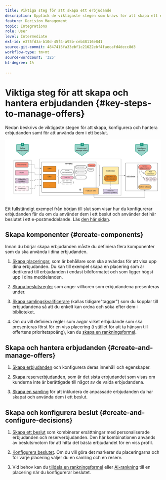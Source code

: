 ```yaml
---
title: Viktiga steg för att skapa ett erbjudande
description: Upptäck de viktigaste stegen som krävs för att skapa ett erbjudande
feature: Decision Management
topic: Integrations
role: User
level: Intermediate
exl-id: e375fd3a-b10d-45f4-a95b-ceb48116e841
source-git-commit: 4847415fa33ebf1c21622ebf4faecafd4decc8d3
workflow-type: tm+mt
source-wordcount: '325'
ht-degree: 1%

---
```


# Viktiga steg för att skapa och hantera erbjudanden {#key-steps-to-manage-offers}

Nedan beskrivs de viktigaste stegen för att skapa, konfigurera och hantera erbjudanden samt för att använda dem i ett beslut.

![](../assets/offer-create-manage-process.png)

Ett fullständigt exempel från början till slut som visar hur du konfigurerar erbjudanden får du om du använder dem i ett beslut och använder det här beslutet i ett e-postmeddelande. Läs [den här sidan](../offers-e2e.md).

## Skapa komponenter {#create-components}

Innan du börjar skapa erbjudanden måste du definiera flera komponenter som du ska använda i dina erbjudanden.

1. [Skapa placeringar](creating-placements.md), som är behållare som ska användas för att visa upp dina erbjudanden. Du kan till exempel skapa en placering som är dedikerad till erbjudanden i endast bildformatet och som ligger högst upp i dina meddelanden.

1. [Skapa beslutsregler](creating-decision-rules.md) som anger villkoren som erbjudandena presenteras under.

1. [Skapa samlingskvalificerare](creating-tags.md) (kallas tidigare&quot;taggar&quot;) som du kopplar till erbjudandena så att du enkelt kan ordna och söka efter dem i biblioteket.

1. Om du vill definiera regler som avgör vilket erbjudande som ska presenteras först för en viss placering (i stället för att ta hänsyn till offertens prioritetspoäng), kan du [skapa en rankningsformel](../ranking/create-ranking-formulas.md).

<!--
<table style="table-layout:fixed">
<tr style="border: 0;">
<td>
<img src="../../assets/do-not-localize/icon-placement.svg" width="60px">
<div>
<a href="../offer-library/creating-placements.md">Create placements</a>
</div>
<p>
</td>
<td>
<img src="../../assets/do-not-localize/icon-rules.svg" width="60px">
<div>
<a href="../offer-library/creating-decision-rules.md">Create decision rules</a>
</div>
<p>
<td>
<img src="../../assets/do-not-localize/icon-tags.svg" width="60px">
<div>
<a href="../offer-library/creating-tags.md">Create collection qualifiers</a>
</div>
<p>
</td>
<td>
<img src="../../assets/do-not-localize/icon-ranking.svg" width="60px">
<div>
<a href="../ranking/create-ranking-formulas.md">Create ranking formulas</a>
</div>
<p>
</td>
</tr>
</table>
-->

## Skapa och hantera erbjudanden {#create-and-manage-offers}

1. [Skapa erbjudanden](creating-personalized-offers.md) och konfigurera deras innehåll och egenskaper.

1. [Skapa reserverbjudanden](creating-fallback-offers.md), som är det sista erbjudandet som visas om kunderna inte är berättigade till något av de valda erbjudandena.

1. [Skapa en samling](creating-collections.md) för att inkludera de anpassade erbjudanden du har skapat och använda dem i ett beslut.

<!--
<table style="table-layout:fixed">
<tr style="border: 0;">
<td>
<img src="../../assets/do-not-localize/icon-offer.svg" width="60px">
<div>
<a href="../offer-library/creating-personalized-offers.md">Create offers</a>
</div>
<p>
</td>
<td>
<img src="../../assets/do-not-localize/icon-fallback.svg" width="60px">
<div>
<a href="../offer-library/creating-fallback-offers.md">Create fallback offers</a>
</div>
<p>
</td>
<td>
<img src="../../assets/do-not-localize/icon-collection.svg" width="60px">
<div>
<a href="../offer-library/creating-collections.md">Create collections</a>
</div>
<p>
</td>
</tr>
</table>
-->

## Skapa och konfigurera beslut {#create-and-configure-decisions}

1. [Skapa ett beslut](../offer-activities/create-offer-activities.md) som kombinerar ersättningar med personaliserade erbjudanden och reserverbjudanden. Den här kombinationen används av beslutsmotorn för att hitta det bästa erbjudandet för en viss profil.

1. [Konfigurera beslutet](../offer-activities/create-offer-activities.md#add-decision-scopes). Om du vill göra det markerar du placeringarna och för varje placering väljer du en samling och en reserv.

1. Vid behov kan du [tilldela en rankningsformel](../offer-activities/configure-offer-selection.md#assign-ranking-formula) eller [AI-rankning](../offer-activities/configure-offer-selection.md#use-ranking-strategy) till en placering när du konfigurerar beslutet.

<!--
<table style="table-layout:fixed">
<tr style="border: 0;">
<td>
<img src="../../assets/do-not-localize/icon-decision.svg" width="60px">
<div>
<a href="../offer-activities/create-offer-activities.md">Create decisions</a>
</div>
<p>
</td>
<td>
<img src="../../assets/do-not-localize/icon-configure-decision.svg" width="60px">
<div>
<a href="../offer-activities/create-offer-activities.md#add-offers">Configure decisions</a>
</div>
<p>
</td>
<td>
<img src="../../assets/do-not-localize/icon-assign-ranking.svg" width="60px">
<div>
<a href="../offer-activities/configure-offer-selection.md#assign-ranking-formula">Assign ranking</a>
</div>
<p>
</td>
</tr>
</table>
-->